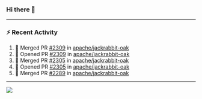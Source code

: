 ### Hi there 👋

---

### :zap: Recent Activity

<!--START_SECTION:activity-->
1. 🎉 Merged PR [#2309](https://github.com/apache/jackrabbit-oak/pull/2309) in [apache/jackrabbit-oak](https://github.com/apache/jackrabbit-oak)
2. 💪 Opened PR [#2309](https://github.com/apache/jackrabbit-oak/pull/2309) in [apache/jackrabbit-oak](https://github.com/apache/jackrabbit-oak)
3. 🎉 Merged PR [#2305](https://github.com/apache/jackrabbit-oak/pull/2305) in [apache/jackrabbit-oak](https://github.com/apache/jackrabbit-oak)
4. 💪 Opened PR [#2305](https://github.com/apache/jackrabbit-oak/pull/2305) in [apache/jackrabbit-oak](https://github.com/apache/jackrabbit-oak)
5. 🎉 Merged PR [#2289](https://github.com/apache/jackrabbit-oak/pull/2289) in [apache/jackrabbit-oak](https://github.com/apache/jackrabbit-oak)
<!--END_SECTION:activity-->

---

<!--
**fabriziofortino/fabriziofortino** is a ✨ _special_ ✨ repository because its `README.md` (this file) appears on your GitHub profile.

Here are some ideas to get you started:

- 🔭 I’m currently working on ...
- 🌱 I’m currently learning ...
- 👯 I’m looking to collaborate on ...
- 🤔 I’m looking for help with ...
- 💬 Ask me about ...
- 📫 How to reach me: ...
- 😄 Pronouns: ...
- ⚡ Fun fact: ...
-->
![](https://komarev.com/ghpvc/?username=fabriziofortino)
